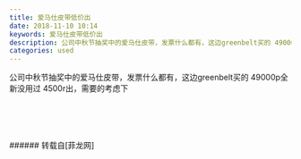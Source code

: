 ```yaml
---
title: 爱马仕皮带低价出
date: 2018-11-10 10:14
keywords: 爱马仕皮带低价出
description: 公司中秋节抽奖中的爱马仕皮带，发票什么都有，这边greenbelt买的 49000p全新没用过 4500r出，需要的考虑下
categories: used
---
```

<td class="t_f" id="postmessage_2248455">

公司中秋节抽奖中的爱马仕皮带，发票什么都有，这边greenbelt买的 49000p全新没用过 4500r出，需要的考虑下<br/>
<img alt="" border="0" class="zoom" data-cf-modified-8271121fd53a69958fefd373-="" file="http://www.flw.ph/data/appbyme/upload/image/201811/10/vJ1muaC6edsw.jpg" id="aimg_F24gz" lazyloadthumb="1" onclick="" onmouseover="" src="http://www.flw.ph/data/appbyme/upload/image/201811/10/vJ1muaC6edsw.jpg"/><br/>
<br/>
<img alt="" border="0" class="zoom" data-cf-modified-8271121fd53a69958fefd373-="" file="http://www.flw.ph/data/appbyme/upload/image/201811/10/Kx4KB6ejLVrz.jpg" id="aimg_Ue6sU" lazyloadthumb="1" onclick="" onmouseover="" src="http://www.flw.ph/data/appbyme/upload/image/201811/10/Kx4KB6ejLVrz.jpg"/><br/>
<br/>
<img alt="" border="0" class="zoom" data-cf-modified-8271121fd53a69958fefd373-="" file="http://www.flw.ph/data/appbyme/upload/image/201811/10/9oHq1Sl2wYGH.jpg" id="aimg_fcaBn" lazyloadthumb="1" onclick="" onmouseover="" src="http://www.flw.ph/data/appbyme/upload/image/201811/10/9oHq1Sl2wYGH.jpg"/><br/>
<br/>
<img alt="" border="0" class="zoom" data-cf-modified-8271121fd53a69958fefd373-="" file="http://www.flw.ph/data/appbyme/upload/image/201811/10/7Xb80bTz3tas.jpg" id="aimg_ruBX4" lazyloadthumb="1" onclick="" onmouseover="" src="http://www.flw.ph/data/appbyme/upload/image/201811/10/7Xb80bTz3tas.jpg"/><br/>
<br/>
</td>
###### 转载自[菲龙网]